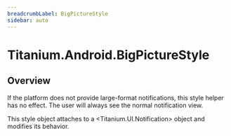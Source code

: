 ```yaml
---
breadcrumbLabel: BigPictureStyle
sidebar: auto
---
```


# Titanium.Android.BigPictureStyle

<ProxySummary/>

## Overview

If the platform does not provide large-format notifications, this style helper has no effect.
The user will always see the normal notification view.

This style object attaches to a <Titanium.UI.Notification> object and modifies its behavior.

<ApiDocs/>
